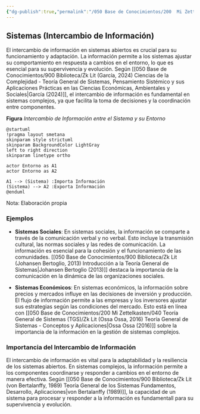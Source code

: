 ```yaml
---
{"dg-publish":true,"permalink":"/050 Base de Conocimientos/200  Mi Zettelkasten/100 Docencia/Org1/2025/Clase 06 Sistemas, Fundamentos, Propiedades, Principios Básicos/Zk Sistemas (Intercambio de Información)/","tags":["digitalGarden","corrienteEntrada","corrienteSalida"]}
---
```


## Sistemas (Intercambio de Información)

El intercambio de información en sistemas abiertos es crucial para su funcionamiento y adaptación. La información permite a los sistemas ajustar su comportamiento en respuesta a cambios en el entorno, lo que es esencial para su supervivencia y evolución. Según [[050 Base de Conocimientos/900 Biblioteca/Zk Lit (García, 2024) Ciencias de la Complejidad - Teoría General de Sistemas, Pensamiento Sistémico y sus Aplicaciones Prácticas en las Ciencias Económicas, Ambientales y Sociales\|García (2024)]], el intercambio de información es fundamental en sistemas complejos, ya que facilita la toma de decisiones y la coordinación entre componentes.

**Figura**
_Intercambio de Información entre el Sistema y su Entorno_
```plantuml
@startuml
!pragma layout smetana
skinparam style strictuml
skinparam BackgroundColor LightGray
left to right direction
skinparam linetype ortho

actor Entorno as A1
actor Entorno as A2

A1 --> (Sistema) :Importa Información
(Sistema) --> A2 :Exporta Información
@enduml
```
Nota: Elaboración propia

### Ejemplos

- **Sistemas Sociales**: En sistemas sociales, la información se comparte a través de la comunicación verbal y no verbal. Esto incluye la transmisión cultural, las normas sociales y las redes de comunicación. La información es esencial para la cohesión y el funcionamiento de las comunidades. [[050 Base de Conocimientos/900 Biblioteca/Zk Lit (Johansen Bertoglio, 2013) Introducción a la Teoría General de Sistemas\|Johansen Bertoglio (2013)]] destaca la importancia de la comunicación en la dinámica de las organizaciones sociales.

- **Sistemas Económicos**: En sistemas económicos, la información sobre precios y mercados influye en las decisiones de inversión y producción. El flujo de información permite a las empresas y los inversores ajustar sus estrategias según las condiciones del mercado. Esto está en línea con [[050 Base de Conocimientos/200  Mi Zettelkasten/040 Teoría General de Sistemas (TGS)/Zk Lit (Ossa Ossa, 2016) Teoría General de Sistemas -  Conceptos y Aplicaciones\|Ossa Ossa (2016)]] sobre la importancia de la información en la gestión de sistemas complejos.

### Importancia del Intercambio de Información

El intercambio de información es vital para la adaptabilidad y la resiliencia de los sistemas abiertos. En sistemas complejos, la información permite a los componentes coordinarse y responder a cambios en el entorno de manera efectiva. Según [[050 Base de Conocimientos/900 Biblioteca/Zk Lit (von Bertalanffy, 1989) Teoría General de los Sistemas Fundamentos, Desarrollo, Aplicaciones\|von Bertalanffy (1989)]], la capacidad de un sistema para procesar y responder a la información es fundamentall para su supervivencia y evolución.